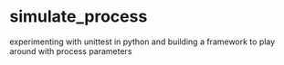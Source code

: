 simulate_process
================

experimenting with unittest in python and building a framework to play around with process parameters